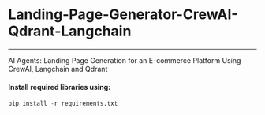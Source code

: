 # Landing-Page-Generator-CrewAI-Qdrant-Langchain
---------------------------------------------------------------------------------------------------------------------------
AI Agents: Landing Page Generation for an E-commerce Platform Using CrewAI, Langchain and Qdrant
#### Install required libraries using:

```python
pip install -r requirements.txt
```
